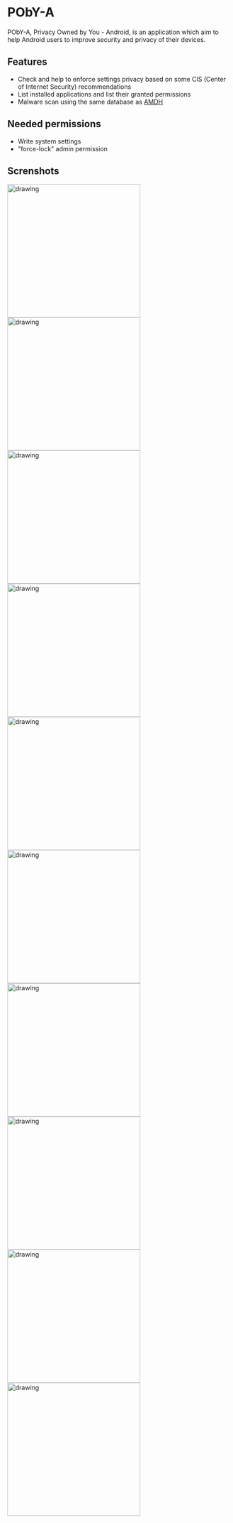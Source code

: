 # PObY-A
PObY-A, Privacy Owned by You - Android, is an application which aim to help Android users to improve security and privacy of their devices.


## Features
- Check and help to enforce settings privacy based on some CIS (Center of Internet Security) recommendations
- List installed applications and list their granted permissions
- Malware scan using the same database as [AMDH](https://github.com/a-yatta/AMDH)

## Needed permissions
- Write system settings
- "force-lock" admin permission

## Screnshots
<img src="screenshots/splash_1.png" alt="drawing" width="300"/> 
<img src="screenshots/splash_2.png" alt="drawing" width="300"/> 
<img src="screenshots/Device_admin.png" alt="drawing" width="300"/> 
<img src="screenshots/settings_permission.png" alt="drawing" width="300"/> 
<img src="screenshots/sidemenu.png" alt="drawing" width="300"/> 
<img src="screenshots/Applications_list.png" alt="drawing" width="300"/> 
<img src="screenshots/privacy_settings.png" alt="drawing" width="300"/> 
<img src="screenshots/option_settings.png" alt="drawing" width="300"/> 
<img src="screenshots/malware_scan.png" alt="drawing" width="300"/> 
<img src="screenshots/malware_scan_result.png" alt="drawing" width="300"/> 
